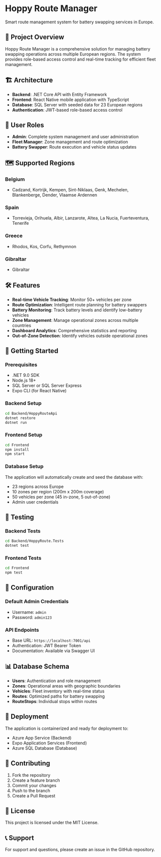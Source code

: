 # Hoppy Route Manager

Smart route management system for battery swapping services in Europe.

## 🚀 Project Overview

Hoppy Route Manager is a comprehensive solution for managing battery swapping operations across multiple European regions. The system provides role-based access control and real-time tracking for efficient fleet management.

## 🏗️ Architecture

- **Backend**: .NET Core API with Entity Framework
- **Frontend**: React Native mobile application with TypeScript
- **Database**: SQL Server with seeded data for 23 European regions
- **Authentication**: JWT-based role-based access control

## 👥 User Roles

- **Admin**: Complete system management and user administration
- **Fleet Manager**: Zone management and route optimization
- **Battery Swapper**: Route execution and vehicle status updates

## 🗺️ Supported Regions

### Belgium
- Cadzand, Kortrijk, Kempen, Sint-Niklaas, Genk, Mechelen, Blankenberge, Dender, Vlaamse Ardennen

### Spain
- Torrevieja, Orihuela, Albir, Lanzarote, Altea, La Nucia, Fuerteventura, Tenerife

### Greece
- Rhodos, Kos, Corfu, Rethymnon

### Gibraltar
- Gibraltar

## 🛠️ Features

- **Real-time Vehicle Tracking**: Monitor 50+ vehicles per zone
- **Route Optimization**: Intelligent route planning for battery swappers
- **Battery Monitoring**: Track battery levels and identify low-battery vehicles
- **Zone Management**: Manage operational zones across multiple countries
- **Dashboard Analytics**: Comprehensive statistics and reporting
- **Out-of-Zone Detection**: Identify vehicles outside operational zones

## 📱 Getting Started

### Prerequisites
- .NET 9.0 SDK
- Node.js 18+
- SQL Server or SQL Server Express
- Expo CLI (for React Native)

### Backend Setup
```bash
cd Backend/HoppyRouteApi
dotnet restore
dotnet run
```

### Frontend Setup
```bash
cd Frontend
npm install
npm start
```

### Database Setup
The application will automatically create and seed the database with:
- 23 regions across Europe
- 10 zones per region (200m x 200m coverage)
- 50 vehicles per zone (45 in-zone, 5 out-of-zone)
- Admin user credentials

## 🧪 Testing

### Backend Tests
```bash
cd Backend/HoppyRoute.Tests
dotnet test
```

### Frontend Tests
```bash
cd Frontend
npm test
```

## 🔧 Configuration

### Default Admin Credentials
- Username: `admin`
- Password: `admin123`

### API Endpoints
- Base URL: `https://localhost:7001/api`
- Authentication: JWT Bearer Token
- Documentation: Available via Swagger UI

## 📊 Database Schema

- **Users**: Authentication and role management
- **Zones**: Operational areas with geographic boundaries
- **Vehicles**: Fleet inventory with real-time status
- **Routes**: Optimized paths for battery swapping
- **RouteStops**: Individual stops within routes

## 🚀 Deployment

The application is containerized and ready for deployment to:
- Azure App Service (Backend)
- Expo Application Services (Frontend)
- Azure SQL Database (Database)

## 🤝 Contributing

1. Fork the repository
2. Create a feature branch
3. Commit your changes
4. Push to the branch
5. Create a Pull Request

## 📄 License

This project is licensed under the MIT License.

## 📞 Support

For support and questions, please create an issue in the GitHub repository.
